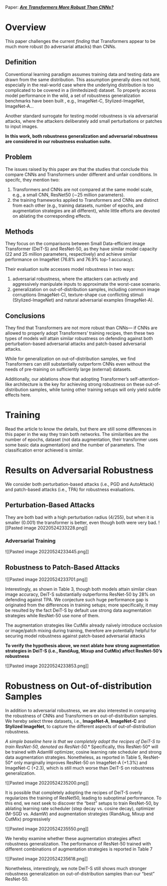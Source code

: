 Paper: [***Are Transformers More Robust Than CNNs?***](https://www.cs.jhu.edu/~alanlab/Pubs21/bai2021transformers.pdf)

# Overview
This paper challenges the current *finding* that Transformers appear to be much more robust (to adversarial attacks) than CNNs. 

## Definition
Conventional learning paradigm assumes training data and testing data are drawn from the same distribution. This assumption generally does not hold, especially in the real-world case where the underlying distribution is too complicated to be covered in a (limitedsized) dataset. To properly access model performance in the wild, a set of robustness generalization benchmarks have been built , e.g., ImageNet-C, Stylized-ImageNet, ImageNet-A... 

Another standard surrogate for testing model robustness is via adversarial attacks, where the attackers deliberately add small perturbations or patches to input images.

**In this work, both robustness generalization and adversarial robustness are considered in our robustness evaluation suite.**

## Problem
The issues raised by this paper are that the studies that conclude this compare CNNs and Transformers under different and unfair conditions. In specifc, they mention two:
1. Transformers and CNNs are not compared at the same model scale, e.g., a small CNN, ResNet50 (∼25 million parameters).
2. the training frameworks applied to Transformers and CNNs are distinct from each other (e.g., training datasets, number of epochs, and augmentation strategies are all different), while little efforts are devoted on ablating the corresponding effects.

## Methods
They focus on the comparisons between Small Data-efficient image Transformer (DeiT-S) and ResNet-50, as they have similar model capacity (22 and 25 million parameters, respectively) and achieve similar performance on ImageNet (76.8% and 76.9% top-1 accuracy).

 Their evaluation suite accesses model robustness in two ways: 
 1) adversarial robustness, where the attackers can actively and aggressively manipulate inputs to approximate the worst-case scenario.
 2) generalization on out-of-distribution samples, including common image corruptions (ImageNet-C), texture-shape cue conflicting stimuli (Stylized-ImageNet) and natural adversarial examples (ImageNet-A). 

## Conclusions
They find that Transformers are not more robust than CNNs— if CNNs are allowed to properly adopt Transformers’ training recipes, then these two types of models will attain similar robustness on defending against both perturbation-based adversarial attacks and patch-based adversarial attacks.

While for generalization on out-of-distribution samples, we find Transformers can still substantially outperform CNNs even without the needs of pre-training on sufficiently large (external) datasets.

Additionally, our ablations show that adopting Transformer’s self-attention-like architecture is the key for achieving strong robustness on these out-of-distribution samples, while tuning other training setups will only yield subtle effects here.


# Training
Read the article to know the details, but there are still some differences in this paper in the way they train both networks. The similarities are the number of epochs, dataset (not data augmentation, their transformer uses some basic data augmentation) and the number of parameters. The classification error achieved is similar.


# Results on Adversarial Robustness
We consider both perturbation-based attacks (i.e., PGD and AutoAttack) and patch-based attacks (i.e., TPA) for robustness evaluations.


## Perturbation-Based Attacks
They are both bad with a high perturbation radius (4/255), but when it is smaller (0.001) the transformer is better, even though both were very bad.
![[Pasted image 20220524233228.png]]

### Adversarial Training
![[Pasted image 20220524233445.png]]

## Robustness to Patch-Based Attacks
![[Pasted image 20220524233701.png]]

Interestingly, as shown in Table 3, though both models attain similar clean image accuracy, DeiT-S substantially outperforms ResNet-50 by 28% on defending against TPA. We conjecture such huge performance gap is originated from the differences in training setups; more specifically, it may be resulted by the fact DeiT-S by default use strong data augmentation strategies while ResNet-50 use none of them.

The augmentation strategies like CutMix already naïvely introduce occlusion or image/patch mixing during training, therefore are potentially helpful for securing model robustness against patch-based adversarial attacks

**To verify the hypothesis above, we next ablate how strong augmentation strategies in DeiT-S (i.e., RandAug, Mixup and CutMix) affect ResNet-50’s robustness**

![[Pasted image 20220524233853.png]]


# Robustness on Out-of-distribution Samples
In addition to adversarial robustness, we are also interested in comparing the robustness of CNNs and Transformers on out-of-distribution samples. We hereby select three datasets, i.e., **ImageNet-A**, **ImageNet-C** and **Stylized ImageNet**, to capture the different aspects of out-of-distribution robustness.

**A simple baseline here is that we completely adopt the recipes of DeiT-S to train ResNet-50, denoted as ResNet-50*.** Specifically, this ResNet-50* will be trained with AdamW optimizer, cosine learning rate scheduler and strong data augmentation strategies. Nonetheless, as reported in Table 5, ResNet-50* only marginally improves ResNet-50 on ImageNet-A (+1.3%) and ImageNet-C (+2.3), which is still much worse than DeiT-S on robustness generalization.


![[Pasted image 20220524235200.png]]

It is possible that completely adopting the recipes of DeiT-S overly regularizes the training of ResNet50, leading to suboptimal performance. To this end, we next seek to discover the “best” setups to train ResNet-50, by ablating learning rate scheduler (step decay vs. cosine decay), optimizer (M-SGD vs. AdamW) and augmentation strategies (RandAug, Mixup and CutMix) progressively

![[Pasted image 20220524235550.png]]

We hereby examine whether these augmentation strategies affect robustness generalization. The performance of ResNet-50 trained with different combinations of augmentation strategies is reported in Table 7

![[Pasted image 20220524235618.png]]

Nonetheless, interestingly, we note DeiT-S still shows much stronger robustness generalization on out-of-distribution samples than our “best” ResNet-50.